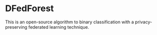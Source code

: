 # DFedForest

This is an open-source algorithm to binary classification with a privacy-preserving federated learning technique.
